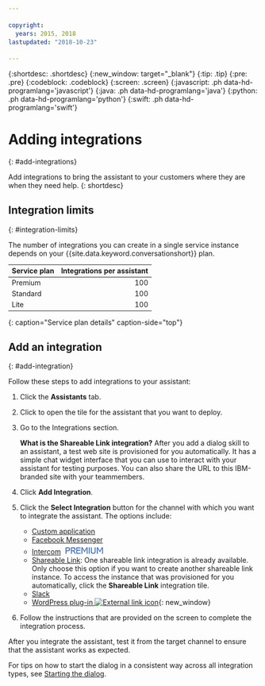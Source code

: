 ```yaml
---

copyright:
  years: 2015, 2018
lastupdated: "2018-10-23"

---
```


{:shortdesc: .shortdesc}
{:new_window: target="_blank"}
{:tip: .tip}
{:pre: .pre}
{:codeblock: .codeblock}
{:screen: .screen}
{:javascript: .ph data-hd-programlang='javascript'}
{:java: .ph data-hd-programlang='java'}
{:python: .ph data-hd-programlang='python'}
{:swift: .ph data-hd-programlang='swift'}

# Adding integrations
{: #add-integrations}

Add integrations to bring the assistant to your customers where they are when they need help.
{: shortdesc}

## Integration limits
{: #integration-limits}

The number of integrations you can create in a single service instance depends on your {{site.data.keyword.conversationshort}} plan.

| Service plan     | Integrations per assistant |
|------------------|---------------------------:|
| Premium          |                        100 |
| Standard         |                        100 |
| Lite             |                        100 |
{: caption="Service plan details" caption-side="top"}

## Add an integration
{: #add-integration}

Follow these steps to add integrations to your assistant:

1.  Click the **Assistants** tab.

1.  Click to open the tile for the assistant that you want to deploy.

1.  Go to the Integrations section.

    **What is the Shareable Link integration?** After you add a dialog skill to an assistant, a test web site is provisioned for you automatically. It has a simple chat widget interface that you can use to interact with your assistant for testing purposes. You can also share the URL to this IBM-branded site with your teammembers.

1.  Click **Add Integration**.

1.  Click the **Select Integration** button for the channel with which you want to integrate the assistant. The options include:

    - [Custom application](deploy-custom-app.html)
    - [Facebook Messenger](deploy-facebook.html)
    - [Intercom](deploy-intercom.html)  ![Premium plan only](images/premium0.png)
    - [Shareable Link](deploy-web-link.html): One shareable link integration is already available. Only choose this option if you want to create another shareable link instance. To access the instance that was provisioned for you automatically, click the **Shareable Link** integration tile.
    - [Slack](deploy-slack.html)
    - [WordPress plug-in ![External link icon](../../icons/launch-glyph.svg "External link icon")](https://wordpress.org/plugins/conversation-watson/){: new_window}

1.  Follow the instructions that are provided on the screen to complete the integration process.

After you integrate the assistant, test it from the target channel to ensure that the assistant works as expected.

For tips on how to start the dialog in a consistent way across all integration types, see [Starting the dialog](dialog-start.html).
